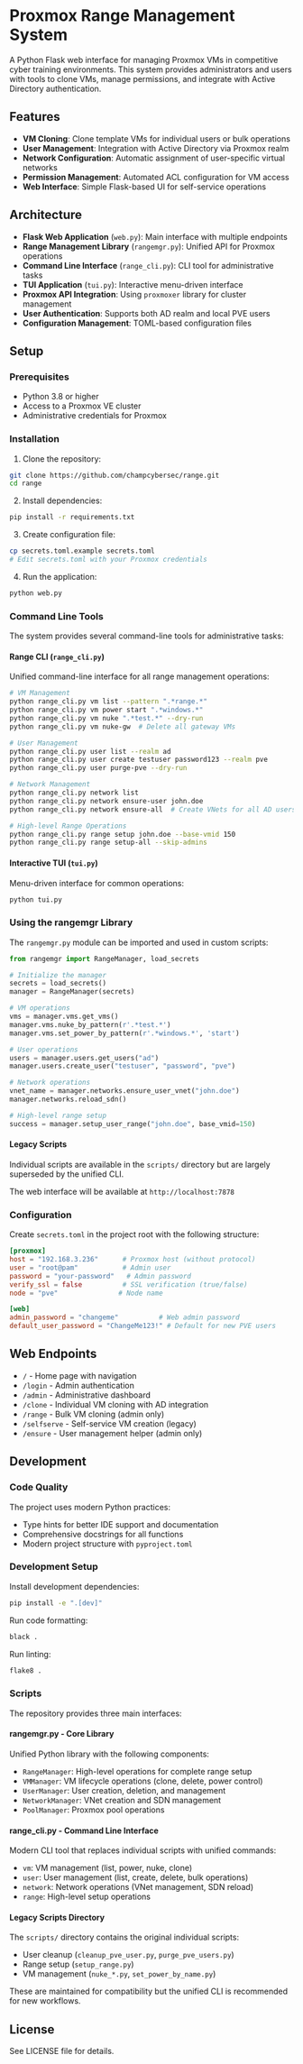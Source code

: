 # Proxmox Range Management System

A Python Flask web interface for managing Proxmox VMs in competitive cyber training environments. This system provides administrators and users with tools to clone VMs, manage permissions, and integrate with Active Directory authentication.

## Features

- **VM Cloning**: Clone template VMs for individual users or bulk operations
- **User Management**: Integration with Active Directory via Proxmox realm
- **Network Configuration**: Automatic assignment of user-specific virtual networks
- **Permission Management**: Automated ACL configuration for VM access
- **Web Interface**: Simple Flask-based UI for self-service operations

## Architecture

- **Flask Web Application** (`web.py`): Main interface with multiple endpoints
- **Range Management Library** (`rangemgr.py`): Unified API for Proxmox operations
- **Command Line Interface** (`range_cli.py`): CLI tool for administrative tasks
- **TUI Application** (`tui.py`): Interactive menu-driven interface
- **Proxmox API Integration**: Using `proxmoxer` library for cluster management
- **User Authentication**: Supports both AD realm and local PVE users
- **Configuration Management**: TOML-based configuration files

## Setup

### Prerequisites

- Python 3.8 or higher
- Access to a Proxmox VE cluster
- Administrative credentials for Proxmox

### Installation

1. Clone the repository:
```bash
git clone https://github.com/champcybersec/range.git
cd range
```

2. Install dependencies:
```bash
pip install -r requirements.txt
```

3. Create configuration file:
```bash
cp secrets.toml.example secrets.toml
# Edit secrets.toml with your Proxmox credentials
```

4. Run the application:
```bash
python web.py
```

### Command Line Tools

The system provides several command-line tools for administrative tasks:

#### Range CLI (`range_cli.py`)
Unified command-line interface for all range management operations:

```bash
# VM Management
python range_cli.py vm list --pattern ".*range.*"
python range_cli.py vm power start ".*windows.*"
python range_cli.py vm nuke ".*test.*" --dry-run
python range_cli.py vm nuke-gw  # Delete all gateway VMs

# User Management  
python range_cli.py user list --realm ad
python range_cli.py user create testuser password123 --realm pve
python range_cli.py user purge-pve --dry-run

# Network Management
python range_cli.py network list
python range_cli.py network ensure-user john.doe
python range_cli.py network ensure-all  # Create VNets for all AD users

# High-level Range Operations
python range_cli.py range setup john.doe --base-vmid 150
python range_cli.py range setup-all --skip-admins
```

#### Interactive TUI (`tui.py`)
Menu-driven interface for common operations:
```bash
python tui.py
```

### Using the rangemgr Library

The `rangemgr.py` module can be imported and used in custom scripts:

```python
from rangemgr import RangeManager, load_secrets

# Initialize the manager
secrets = load_secrets()
manager = RangeManager(secrets)

# VM operations
vms = manager.vms.get_vms()
manager.vms.nuke_by_pattern(r'.*test.*')
manager.vms.set_power_by_pattern(r'.*windows.*', 'start')

# User operations  
users = manager.users.get_users("ad")
manager.users.create_user("testuser", "password", "pve")

# Network operations
vnet_name = manager.networks.ensure_user_vnet("john.doe")
manager.networks.reload_sdn()

# High-level range setup
success = manager.setup_user_range("john.doe", base_vmid=150)
```

#### Legacy Scripts
Individual scripts are available in the `scripts/` directory but are largely superseded by the unified CLI.

The web interface will be available at `http://localhost:7878`

### Configuration

Create `secrets.toml` in the project root with the following structure:

```toml
[proxmox]
host = "192.168.3.236"      # Proxmox host (without protocol)
user = "root@pam"           # Admin user
password = "your-password"   # Admin password
verify_ssl = false          # SSL verification (true/false)
node = "pve"               # Node name

[web]
admin_password = "changeme"          # Web admin password
default_user_password = "ChangeMe123!" # Default for new PVE users
```

## Web Endpoints

- `/` - Home page with navigation
- `/login` - Admin authentication
- `/admin` - Administrative dashboard
- `/clone` - Individual VM cloning with AD integration
- `/range` - Bulk VM cloning (admin only)
- `/selfserve` - Self-service VM creation (legacy)
- `/ensure` - User management helper (admin only)

## Development

### Code Quality

The project uses modern Python practices:
- Type hints for better IDE support and documentation
- Comprehensive docstrings for all functions
- Modern project structure with `pyproject.toml`

### Development Setup

Install development dependencies:
```bash
pip install -e ".[dev]"
```

Run code formatting:
```bash
black .
```

Run linting:
```bash
flake8 .
```

### Scripts

The repository provides three main interfaces:

#### rangemgr.py - Core Library
Unified Python library with the following components:
- `RangeManager`: High-level operations for complete range setup
- `VMManager`: VM lifecycle operations (clone, delete, power control)
- `UserManager`: User creation, deletion, and management
- `NetworkManager`: VNet creation and SDN management
- `PoolManager`: Proxmox pool operations

#### range_cli.py - Command Line Interface
Modern CLI tool that replaces individual scripts with unified commands:
- `vm`: VM management (list, power, nuke, clone)
- `user`: User management (list, create, delete, bulk operations)
- `network`: Network operations (VNet management, SDN reload)
- `range`: High-level setup operations

#### Legacy Scripts Directory
The `scripts/` directory contains the original individual scripts:
- User cleanup (`cleanup_pve_user.py`, `purge_pve_users.py`)
- Range setup (`setup_range.py`)
- VM management (`nuke_*.py`, `set_power_by_name.py`)

These are maintained for compatibility but the unified CLI is recommended for new workflows.

## License

See LICENSE file for details.
